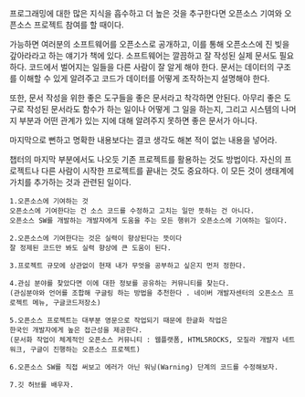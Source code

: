프로그래밍에 대한 많은 지식을 흡수하고 더 높은 것을 추구한다면 오픈소스 기여와 오픈소스 프로젝트 참여를 할 때이다.

가능하면 여러분의 소프트웨어를 오픈소스로 공개하고, 이를 통해 오픈소스에 진 빚을 갚아라라고 하는 얘기가 책에 있다. 소프트웨어는 깔끔하고 잘 작성된 실제 문서도 필요하다. 코드에서 벌어지는 일들을 다른 사람이 잘 알게 해야 한다. 문서는 데이터의 구조를 이해할 수 있게 알려주고 코드가 데이터를 어떻게 조작하는지 설명해야 한다.

또한, 문서 작성을 위한 좋은 도구들을 좋은 문서라고 착각하면 안된다. 아무리 좋은 도구로 작성된 문서라도 함수가 하는 일이나 어떻게 그 일을 하는지, 그리고 시스템의 나머지 부분과 어떤 관계가 있는 지에 대해 알려주지 못하면 좋은 문서가 아니다.

마지막으로 뻔하고 명확한 내용보다는 결코 생각도 해본 적이 없는 내용을 넣어라.

챕터의 마지막 부분에서도 나오듯 기존 프로젝트를 활용하는 것도 방법이다. 자신의 프로젝트나 다른 사람이 시작한 프로젝트를 끝내는 것도 중요하다. 이 모든 것이 생태계에 가치를 추가하는 것과 관련된 일이다.

```
1.오픈소스에 기여하는 것
오픈소스에 기여한다는 건 소스 코드를 수정하고 고치는 일만 뜻하는 건 아니다. 
오픈소스 SW를 개발하는 개발자에게 도움을 주는 모든 행위가 오픈소스에 기여하는 일이다.
    
2.오픈소스에 기여한다는 것은 실력이 향상된다는 뜻이다
잘 정제된 코드만 봐도 실력 향상에 큰 도움이 된다.

3.프로젝트 규모에 상관없이 현재 내가 무엇을 공부하고 싶은지 먼저 정한다.

4.관심 분야를 찾았다면 이에 대한 정보를 공유하는 커뮤니티를 찾는다.
(관심분야와 언어를 조합해 구글링 하는 방법을 추천한다 . 네이버 개발자센터의 오픈소스 프로젝트 메뉴, 구글코드저장소)

5.오픈소스 프로젝트는 대부분 영문으로 작업되기 때문에 한글화 작업은
한국인 개발자에게 높은 접근성을 제공한다.
(문서화 작업이 체계적인 오픈소스 커뮤니티 : 웹플랫폼, HTML5ROCKS, 모질라 개발자 네트워크, 구글이 진행하는 오픈소스 프로젝트)

6.오픈소스 SW를 직접 써보고 에러가 아닌 워닝(Warning) 단계의 코드를 수정해보자.

7.깃 허브를 배우자.
```